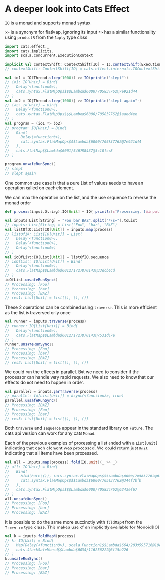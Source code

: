 # A deeper look into Cats Effect

`IO` is a monad and supports monad syntax

`>>` is a synonym for flatMap, ignoring its input
`*>` has a similar functionality using `productR` from the `Apply` type class

```scala
import cats.effect._
import cats.implicits._
import scala.concurrent.ExecutionContext

implicit val contextShift: ContextShift[IO] = IO.contextShift(ExecutionContext.global)
// contextShift: ContextShift[IO] = cats.effect.internals.IOContextShift@38f45903

val io1 = IO{Thread.sleep(1000)} >> IO(println("slept"))
// io1: IO[Unit] = Bind(
//   Delay(<function0>),
//   cats.syntax.FlatMapOps$$$Lambda$6000/705837762@7e921d44
// )
val io2 = IO{Thread.sleep(1000)} >> IO(println("slept again"))
// io2: IO[Unit] = Bind(
//   Delay(<function0>),
//   cats.syntax.FlatMapOps$$$Lambda$6000/705837762@1aaed4ee
// )
val program = (io1 *> io2)
// program: IO[Unit] = Bind(
//   Bind(
//     Delay(<function0>),
//     cats.syntax.FlatMapOps$$$Lambda$6000/705837762@7e921d44
//   ),
//   cats.FlatMap$$Lambda$6001/546788437@5c10fce8
// )

program.unsafeRunSync()
// slept
// slept again
```

One common use case is that a pure List of values needs to have an operation called on each element.

We can map the operation on the list, and the use sequence to reverse the monad order
```scala
def process(input:String):IO[Unit] = IO{ println(s"Processing: [$input]")}

val inputs:List[String] = "Foo bar BAZ".split("\\s+").toList
// inputs: List[String] = List("Foo", "bar", "BAZ")
val listOfIO:List[IO[Unit]] = inputs.map(process)
// listOfIO: List[IO[Unit]] = List(
//   Delay(<function0>),
//   Delay(<function0>),
//   Delay(<function0>)
// )
val ioOfList:IO[List[Unit]] = listOfIO.sequence  
// ioOfList: IO[List[Unit]] = Bind(
//   Delay(<function0>),
//   cats.FlatMap$$Lambda$6012/1727870143@33dcb0cd
// )  
ioOfList.unsafeRunSync()
// Processing: [Foo]
// Processing: [bar]
// Processing: [BAZ]
// res1: List[Unit] = List((), (), ())
```

These 2 operations can be combined using `traverse`. 
This is more efficient as the list is traversed only once

```scala
val runner = inputs.traverse(process)
// runner: IO[List[Unit]] = Bind(
//   Delay(<function0>),
//   cats.FlatMap$$Lambda$6012/1727870143@7531dc7e
// )
runner.unsafeRunSync()
// Processing: [Foo]
// Processing: [bar]
// Processing: [BAZ]
// res2: List[Unit] = List((), (), ())
```
We could run the effects in parallel. 
But we need to consider if the processor can handle very rapid requests.
We also need to know that our effects do not need to happen in order.
```scala
val parallel = inputs.parTraverse(process)
// parallel: IO[List[Unit]] = Async(<function2>, true)
parallel.unsafeRunSync()
// Processing: [BAZ]
// Processing: [Foo]
// Processing: [bar]
// res3: List[Unit] = List((), (), ())
```

Both `traverse` and `sequence` appear in the standard library on `Future`. 
The cats api version can work for any cats `Monad`.

Each of the previous examples of processing a list ended with a `List[Unit]`
indicating that each element was processed.
We could return just `Unit` indicating that all items have been processed.

```scala
val all = inputs.map(process).fold(IO.unit)(_ >> _)
// all: IO[Unit] = Bind(
//   Bind(
//     Bind(Pure(()), cats.syntax.FlatMapOps$$$Lambda$6000/705837762@6f633d43),
//     cats.syntax.FlatMapOps$$$Lambda$6000/705837762@344f7bfb
//   ),
//   cats.syntax.FlatMapOps$$$Lambda$6000/705837762@6243ef67
// )
all.unsafeRunSync()
// Processing: [Foo]
// Processing: [bar]
// Processing: [BAZ]
```

It is possible to do the same more succinctly with `foldMapM` from the `Traverse` type class.
This makes use of an implicitly available for Monoid[IO]
```scala
val k = inputs.foldMapM(process)
// k: IO[Unit] = Bind(
//   Map(Delay(<function0>), scala.Function1$$Lambda$664/2039595716@19ea0d7d, 1),
//   cats.StackSafeMonad$$Lambda$6034/116256222@6f15b226
// )
k.unsafeRunSync()
// Processing: [Foo]
// Processing: [bar]
// Processing: [BAZ]
```
